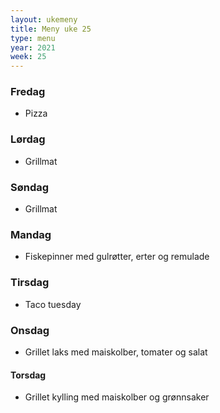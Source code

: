 ```yaml
---
layout: ukemeny
title: Meny uke 25
type: menu
year: 2021
week: 25
---
```


### Fredag

- Pizza

### Lørdag

- Grillmat

### Søndag

- Grillmat

### Mandag

- Fiskepinner med gulrøtter, erter og remulade

### Tirsdag

- Taco tuesday

### Onsdag

- Grillet laks med maiskolber, tomater og salat

#### Torsdag

- Grillet kylling med maiskolber og grønnsaker
